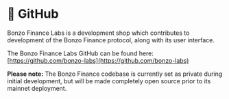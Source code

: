 # 👾 GitHub

Bonzo Finance Labs is a development shop which contributes to development of the Bonzo Finance protocol, along with its user interface.

The Bonzo Finance Labs GitHub can be found here: [https://github.com/bonzo-labs](https://github.com/bonzo-labs)

**Please note:** The Bonzo Finance codebase is currently set as private during initial development, but will be made completely open source prior to its mainnet deployment.
